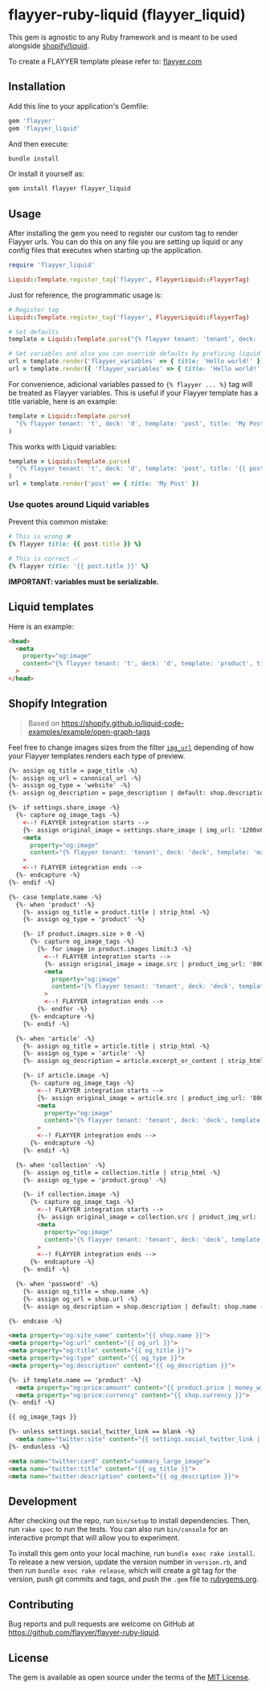 # flayyer-ruby-liquid (flayyer_liquid)

This gem is agnostic to any Ruby framework and is meant to be used alongside [shopify/liquid](https://github.com/Shopify/liquid).

To create a FLAYYER template please refer to: [flayyer.com](https://flayyer.com?ref=flayyer-ruby-liquid)

## Installation

Add this line to your application's Gemfile:

```ruby
gem 'flayyer'
gem 'flayyer_liquid'
```

And then execute:

```sh
bundle install
```

Or install it yourself as:

```sh
gem install flayyer flayyer_liquid
```

## Usage

After installing the gem you need to register our custom tag to render Flayyer urls. You can do this on any file you are setting up liquid or any config files that executes when starting up the application.

```ruby
require 'flayyer_liquid'

Liquid::Template.register_tag('flayyer', FlayyerLiquid::FlayyerTag)
```

Just for reference, the programmatic usage is:

```ruby
# Register tag
Liquid::Template.register_tag('flayyer', FlayyerLiquid::FlayyerTag)

# Set defaults
template = Liquid::Template.parse("{% flayyer tenant: 'tenant', deck: 'my-deck', template: 'post' %}")

# Set variables and also you can override defaults by prefixing liquid variables with `flayyer_`
url = template.render('flayyer_variables' => { title: 'Hello world!' })
url = template.render({ 'flayyer_variables' => { title: 'Hello world!' }, 'flayyer_template' => 'gallery', 'flayyer_extension' => 'png' })
```

For convenience, adicional variables passed to `{% flayyer ... %}` tag will be treated as Flayyer variables. This is useful if your Flayyer template has a title variable, here is an example:

```ruby
template = Liquid::Template.parse(
  "{% flayyer tenant: 't', deck: 'd', template: 'post', title: 'My Post' %}"
)
```

This works with Liquid variables:

```ruby
template = Liquid::Template.parse(
  "{% flayyer tenant: 't', deck: 'd', template: 'post', title: '{{ post.title }}' %}"
)
url = template.render('post' => { title: 'My Post' })
```

### Use quotes around Liquid variables

Prevent this common mistake:

```ruby
# This is wrong ❌
{% flayyer title: {{ post.title }} %}
```

```ruby
# This is correct ✅
{% flayyer title: '{{ post.title }}' %}
```

**IMPORTANT: variables must be serializable.**

## Liquid templates

Here is an example:

```html
<head>
  <meta
    property="og:image"
    content="{% flayyer tenant: 't', deck: 'd', template: 'product', title: '{{ product.title }}', description: '{{ product.description }}' %}"
  >
</head>
```

## Shopify Integration

> Based on https://shopify.github.io/liquid-code-examples/example/open-graph-tags

Feel free to change images sizes from the filter [`img_url`](https://shopify.dev/docs/themes/liquid/reference/filters/url-filters) depending of how your Flayyer templates renders each type of preview.

```html
{%- assign og_title = page_title -%}
{%- assign og_url = canonical_url -%}
{%- assign og_type = 'website' -%}
{%- assign og_description = page_description | default: shop.description | default: shop.name -%}

{%- if settings.share_image -%}
  {%- capture og_image_tags -%}
    <--! FLAYYER integration starts -->
    {%- assign original_image = settings.share_image | img_url: '1200x630' -%}
    <meta
      property="og:image"
      content="{% flayyer tenant: 'tenant', deck: 'deck', template: 'main', title: '{{ og_title }}', image: '{{ original_image }}' %}"
    >
    <--! FLAYYER integration ends -->
  {%- endcapture -%}
{%- endif -%}

{%- case template.name -%}
  {%- when 'product' -%}
    {%- assign og_title = product.title | strip_html -%}
    {%- assign og_type = 'product' -%}

    {%- if product.images.size > 0 -%}
      {%- capture og_image_tags -%}
        {%- for image in product.images limit:3 -%}
          <--! FLAYYER integration starts -->
          {%- assign original_image = image.src | product_img_url: '800x800' -%}
          <meta
            property="og:image"
            content="{% flayyer tenant: 'tenant', deck: 'deck', template: 'main', title: '{{ og_title }}', image: '{{ original_image }}' %}"
          >
          <--! FLAYYER integration ends -->
        {%- endfor -%}
      {%- endcapture -%}
    {%- endif -%}

  {%- when 'article' -%}
    {%- assign og_title = article.title | strip_html -%}
    {%- assign og_type = 'article' -%}
    {%- assign og_description = article.excerpt_or_content | strip_html -%}

    {%- if article.image -%}
      {%- capture og_image_tags -%}
        <--! FLAYYER integration starts -->
        {%- assign original_image = article.src | product_img_url: '800x800' -%}
        <meta
          property="og:image"
          content="{% flayyer tenant: 'tenant', deck: 'deck', template: 'main', title: '{{ og_title }}', description: '{{ og_description }}', image: '{{ original_image }}' %}"
        >
        <--! FLAYYER integration ends -->
      {%- endcapture -%}
    {%- endif -%}

  {%- when 'collection' -%}
    {%- assign og_title = collection.title | strip_html -%}
    {%- assign og_type = 'product.group' -%}

    {%- if collection.image -%}
      {%- capture og_image_tags -%}
        <--! FLAYYER integration starts -->
        {%- assign original_image = collection.src | product_img_url: '800x800' -%}
        <meta
          property="og:image"
          content="{% flayyer tenant: 'tenant', deck: 'deck', template: 'main', title: '{{ og_title }}', image: '{{ original_image }}' %}"
        >
        <--! FLAYYER integration ends -->
      {%- endcapture -%}
    {%- endif -%}

  {%- when 'password' -%}
    {%- assign og_title = shop.name -%}
    {%- assign og_url = shop.url -%}
    {%- assign og_description = shop.description | default: shop.name -%}

{%- endcase -%}

<meta property="og:site_name" content="{{ shop.name }}">
<meta property="og:url" content="{{ og_url }}">
<meta property="og:title" content="{{ og_title }}">
<meta property="og:type" content="{{ og_type }}">
<meta property="og:description" content="{{ og_description }}">

{%- if template.name == 'product' -%}
  <meta property="og:price:amount" content="{{ product.price | money_without_currency | strip_html }}">
  <meta property="og:price:currency" content="{{ shop.currency }}">
{%- endif -%}

{{ og_image_tags }}

{%- unless settings.social_twitter_link == blank -%}
  <meta name="twitter:site" content="{{ settings.social_twitter_link | split: 'twitter.com/' | last | prepend: '@' }}">
{%- endunless -%}

<meta name="twitter:card" content="summary_large_image">
<meta name="twitter:title" content="{{ og_title }}">
<meta name="twitter:description" content="{{ og_description }}">
```

## Development

After checking out the repo, run `bin/setup` to install dependencies. Then, run `rake spec` to run the tests. You can also run `bin/console` for an interactive prompt that will allow you to experiment.

To install this gem onto your local machine, run `bundle exec rake install`. To release a new version, update the version number in `version.rb`, and then run `bundle exec rake release`, which will create a git tag for the version, push git commits and tags, and push the `.gem` file to [rubygems.org](https://rubygems.org).

## Contributing

Bug reports and pull requests are welcome on GitHub at https://github.com/flayyer/flayyer-ruby-liquid.

## License

The gem is available as open source under the terms of the [MIT License](https://opensource.org/licenses/MIT).

